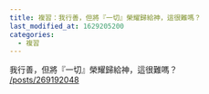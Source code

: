 ```yaml
---
title: 複習：我行善，但將『一切』榮耀歸給神，這很難嗎？
last_modified_at: 1629205200
categories:
  - 複習
---
```


<p>我行善，但將『一切』榮耀歸給神，這很難嗎？<br>
<a href="/posts/269192048" target="_blank">/posts/269192048</a></p>

<p>&nbsp;</p>

